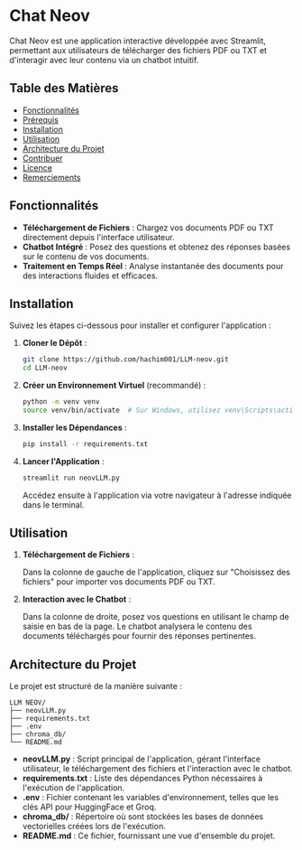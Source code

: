 # Chat Neov

Chat Neov est une application interactive développée avec Streamlit, permettant aux utilisateurs de télécharger des fichiers PDF ou TXT et d'interagir avec leur contenu via un chatbot intuitif.

## Table des Matières

- [Fonctionnalités](#fonctionnalités)
- [Prérequis](#prérequis)
- [Installation](#installation)
- [Utilisation](#utilisation)
- [Architecture du Projet](#architecture-du-projet)
- [Contribuer](#contribuer)
- [Licence](#licence)
- [Remerciements](#remerciements)

## Fonctionnalités

- **Téléchargement de Fichiers** : Chargez vos documents PDF ou TXT directement depuis l'interface utilisateur.
- **Chatbot Intégré** : Posez des questions et obtenez des réponses basées sur le contenu de vos documents.
- **Traitement en Temps Réel** : Analyse instantanée des documents pour des interactions fluides et efficaces.


## Installation

Suivez les étapes ci-dessous pour installer et configurer l'application :

1. **Cloner le Dépôt** :

   ```bash
   git clone https://github.com/hachim001/LLM-neov.git
   cd LLM-neov
   ```

2. **Créer un Environnement Virtuel** (recommandé) :

   ```bash
   python -m venv venv
   source venv/bin/activate  # Sur Windows, utilisez venv\Scripts\activate
   ```

3. **Installer les Dépendances** :

   ```bash
   pip install -r requirements.txt
   ```



4. **Lancer l'Application** :

   ```bash
   streamlit run neovLLM.py
   ```

   Accédez ensuite à l'application via votre navigateur à l'adresse indiquée dans le terminal.

## Utilisation

1. **Téléchargement de Fichiers** :

   Dans la colonne de gauche de l'application, cliquez sur "Choisissez des fichiers" pour importer vos documents PDF ou TXT.

2. **Interaction avec le Chatbot** :

   Dans la colonne de droite, posez vos questions en utilisant le champ de saisie en bas de la page. Le chatbot analysera le contenu des documents téléchargés pour fournir des réponses pertinentes.

## Architecture du Projet

Le projet est structuré de la manière suivante :

```
LLM NEOV/
├── neovLLM.py
├── requirements.txt
├── .env
├── chroma_db/
└── README.md
```

- **neovLLM.py** : Script principal de l'application, gérant l'interface utilisateur, le téléchargement des fichiers et l'interaction avec le chatbot.
- **requirements.txt** : Liste des dépendances Python nécessaires à l'exécution de l'application.
- **.env** : Fichier contenant les variables d'environnement, telles que les clés API pour HuggingFace et Groq.
- **chroma_db/** : Répertoire où sont stockées les bases de données vectorielles créées lors de l'exécution.
- **README.md** : Ce fichier, fournissant une vue d'ensemble du projet.





